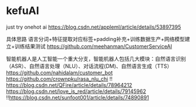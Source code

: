 # kefuAI
just try onehot ai
https://blog.csdn.net/appleml/article/details/53897395

具体思路 语言分词+特征提取对应标签+padding补充+训练数据生产+网络模型建立+训练结果测试
https://github.com/meehanman/CustomerServiceAI

智能机器人是人工智能一个重大分支，智能机器人包括几大模块：自然语言识别（ASR）、自然语言处理（NLU）、对话流程(DM)、自然语言生成（TTS）
https://github.com/nahidalam/customer_bot
https://github.com/crownpku/rasa_nlu_chi
!! https://blog.csdn.net/QFire/article/details/78964212
https://blog.csdn.net/love_is_red/article/details/79145962
!!https://blog.csdn.net/sunfoot001/article/details/74890891
